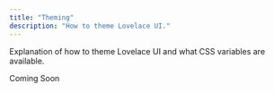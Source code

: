 ```yaml
---
title: "Theming"
description: "How to theme Lovelace UI."
---
```


Explanation of how to theme Lovelace UI and what CSS variables are available.

Coming Soon
